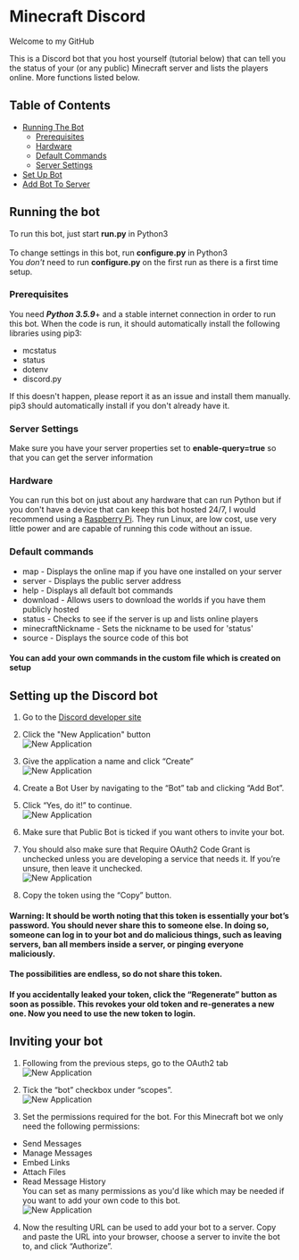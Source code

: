 # Minecraft Discord
Welcome to my GitHub

This is a Discord bot that you host yourself (tutorial below) that can tell you the status of your (or any public) Minecraft server and lists the players online.
More functions listed below.

## Table of Contents  
* [Running The Bot](#running-the-bot)
    * [Prerequisites](#prerequisites)      
    * [Hardware](#hardware) 
    * [Default Commands](#default-commands) 
    * [Server Settings](#server-settings)
* [Set Up Bot](#setting-up-the-discord-bot)  
* [Add Bot To Server](#inviting-your-bot)   

## Running the bot
To run this bot, just start __run.py__ in Python3 <br/><br/>
To change settings in this bot, run __configure.py__ in Python3<br/>
You _don't_ need to run __configure.py__ on the first run as there is a first time setup.  

### Prerequisites
You need __*Python 3.5.9*__+ and a stable internet connection in order to run this bot. 
When the code is run, it should automatically install the following libraries using pip3:
* mcstatus
* status
* dotenv
* discord.py <br/>
  
If this doesn't happen, please report it as an issue and install them manually. pip3 should automatically install if you don't already have it.

### Server Settings
Make sure you have your server properties set to __enable-query=true__ so that you can get the server information

### Hardware
You can run this bot on just about any hardware that can run Python but if you don't have a device that can keep this bot hosted 24/7, I would recommend using a [Raspberry Pi](https://www.raspberrypi.org/). They run Linux, are low cost, use very little power and are capable of running this code without an issue.

### Default commands
* map - Displays the online map if you have one installed on your server
* server - Displays the public server address
* help - Displays all default bot commands
* download - Allows users to download the worlds if you have them publicly hosted
* status - Checks to see if the server is up and lists online players
* minecraftNickname - Sets the nickname to be used for 'status'
* source - Displays the source code of this bot

#### You can add your own commands in the custom file which is created on setup

## Setting up the Discord bot

1) Go to the [Discord developer site](https://discordapp.com/developers/applications)

2) Click the "New Application" button<br/>
![New Application](https://discordpy.readthedocs.io/en/latest/_images/discord_create_app_button.png)

3) Give the application a name and click “Create”<br/>
![New Application](https://discordpy.readthedocs.io/en/latest/_images/discord_create_app_form.png)

4) Create a Bot User by navigating to the “Bot” tab and clicking “Add Bot”.<br/>
5) Click “Yes, do it!” to continue.<br/>
![New Application](https://discordpy.readthedocs.io/en/latest/_images/discord_create_bot_user.png)

6) Make sure that Public Bot is ticked if you want others to invite your bot.<br/>
7) You should also make sure that Require OAuth2 Code Grant is unchecked unless you are developing a service that needs it. If you’re unsure, then leave it unchecked.<br/>
![New Application](https://discordpy.readthedocs.io/en/latest/_images/discord_bot_user_options.png)
8) Copy the token using the “Copy” button.

#### Warning: It should be worth noting that this token is essentially your bot’s password. You should never share this to someone else. In doing so, someone can log in to your bot and do malicious things, such as leaving servers, ban all members inside a server, or pinging everyone maliciously.
#### The possibilities are endless, so do not share this token.

#### If you accidentally leaked your token, click the “Regenerate” button as soon as possible. This revokes your old token and re-generates a new one. Now you need to use the new token to login.

## Inviting your bot

1) Following from the previous steps, go to the OAuth2 tab<br/>
![New Application](https://discordpy.readthedocs.io/en/latest/_images/discord_oauth2.png)

2) Tick the “bot” checkbox under “scopes”. <br/>
![New Application](https://discordpy.readthedocs.io/en/latest/_images/discord_oauth2_scope.png)

3) Set the permissions required for the bot. For this Minecraft bot we only need the following permissions:
* Send Messages
* Manage Messages
* Embed Links
* Attach Files
* Read Message History <br/>
You can set as many permissions as you'd like which may be needed if you want to add your own code to this bot. <br/>
![New Application](https://discordpy.readthedocs.io/en/latest/_images/discord_oauth2_perms.png)

4) Now the resulting URL can be used to add your bot to a server. Copy and paste the URL into your browser, choose a server to invite the bot to, and click “Authorize”.